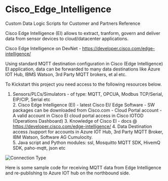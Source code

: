 # Cisco_Edge_Intelligence
Custom  Data Logic  Scripts for Customer and Partners Reference 


Cisco Edge Intelligence (EI) allows to extract, tranform, govern and deliver data from sensor devices to cloud/datacenter applications.

Cisco Edge Intelligence on DevNet - https://developer.cisco.com/edge-intelligence/

Using standard MQTT destination configuration in Cisco (Edge Intelligence) EI application, data can be forwarded to many data destinations like Azure IOT Hub, IBMS Watson, 3rd Party MQTT brokers, et al  etc.

To Kickstart this project  you need access to the  following resources below. 

  1. Sensors/PLCs/Simulators - of type: MQTT, OPCUA, Modbus TCP/Serial, EIP/CIP, Serial etc  	
	2. Cisco Edge Intelligence (EI)
	- latest Cisco  EI/ Edge Software - SW packages can be downloaded from Cisco.com
	- Cloud Portal account - A valid account in Cisco EI cloud portal access in Cisco  IOTOD  (Operations Dashboard) 
	3. Knowledge of Cisco EI - docs @ https://developer.cisco.com/edge-intelligence/
	4. Data Destination  access /support for accounts in  Azure IOT Hub, 3rd Party MQTT Broker, IBM  Watson, Software  AG  Cumulocity.  
	5. Java script  and  Python modules: ssl, Mosquitto MQTT SDK, HivemQ SDK, paho-mqtt, json  etc
	


![Connection Type](https://user-images.githubusercontent.com/21118209/182678873-23201e6f-9cb9-418b-b8bd-64be04ae10c6.jpeg)


Here is some sample code for receiving MQTT data from Edge Intelligence and re-publishing to Azure IOT hub on the  northbound side.  
